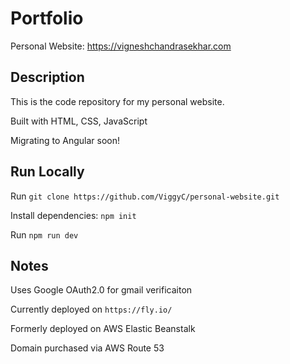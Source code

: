 # Portfolio 

Personal Website: https://vigneshchandrasekhar.com

## Description

This is the code repository for my personal website. 

Built with HTML, CSS, JavaScript

Migrating to Angular soon!

## Run Locally

Run ```git clone https://github.com/ViggyC/personal-website.git```

Install dependencies: ```npm init```

Run ```npm run dev```

## Notes

Uses Google OAuth2.0 for gmail verificaiton

Currently deployed on ```https://fly.io/```

Formerly deployed on AWS Elastic Beanstalk

Domain purchased via AWS Route 53


